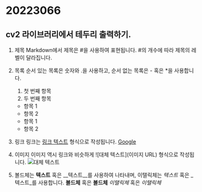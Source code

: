# 20223066
## cv2 라이브러리에서 테두리 출력하기.

1. 제목
   Markdown에서 제목은 #을 사용하여 표현됩니다. #의 개수에 따라 제목의 레벨이 달라집니다.

2. 목록
   순서 있는 목록은 숫자와 .을 사용하고, 순서 없는 목록은 - 혹은 *을 사용합니다.
   1. 첫 번째 항목
   2. 두 번째 항목

   - 항목 1
   - 항목 2

   * 항목 1
   * 항목 2

3. 링크
   링크는 [링크 텍스트](URL) 형식으로 작성됩니다.
   [Google](https://www.google.com)

4. 이미지
   이미지 역시 링크와 비슷하게 ![대체 텍스트](이미지 URL) 형식으로 작성됩니다.
   ![대체 텍스트](https://example.com/image.jpg)

5. 볼드체는 **텍스트** 혹은 __텍스트__를 사용하여 나타내며, 이탤릭체는 *텍스트* 혹은 _텍스트_를 사용합니다.
   **볼드체** 혹은 __볼드체__
   *이탤릭체* 혹은 _이탤릭체_
